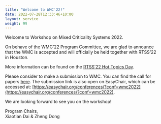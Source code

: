 ```yaml
---
title: "Welcome to WMC'22!"
date: 2022-07-28T12:33:46+10:00
layout: service
weight: 99
---
```


Welcome to Workshop on Mixed Criticality Systems 2022. 

On behave of the WMC'22 Program Committee, we are glad to announce that the WMC is accepted and will officially be held together with RTSS'22 in Houston.

More information can be found on the [RTSS'22 Hot Topics Day](http://2022.rtss.org/hot-topics-day-cfp/). 

Please consider to make a submission to WMC. You can find the call for papers [here](/cfp/). The submission link is also open on EasyChair, which can be accessed at: [https://easychair.org/conferences/?conf=wmc2022](https://easychair.org/conferences/?conf=wmc2022).

We are looking forward to see you on the workshop!

Program Chairs,<br>
Xiaotian Dai & Zheng Dong
